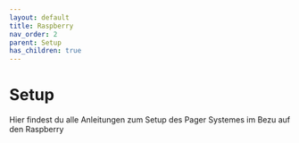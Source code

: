 ```yaml
---
layout: default
title: Raspberry
nav_order: 2
parent: Setup
has_children: true
---
```

# Setup
Hier findest du alle Anleitungen zum Setup des Pager Systemes im Bezu auf den Raspberry